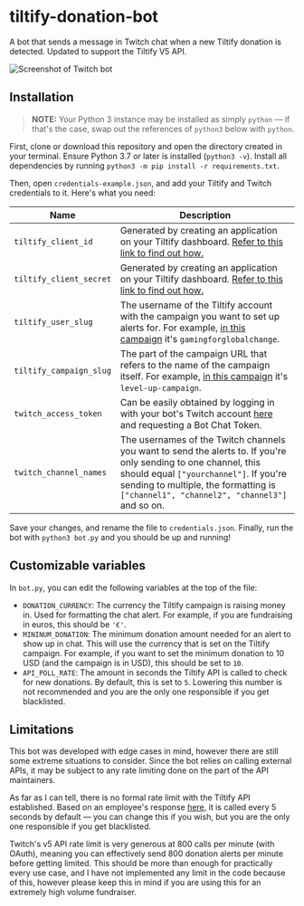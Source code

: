 # tiltify-donation-bot
A bot that sends a message in Twitch chat when a new Tiltify donation is detected. Updated to support the Tiltify V5 API.

![Screenshot of Twitch bot](https://i.imgur.com/Y4VWpZ2.png)

## Installation
> **NOTE:** Your Python 3 instance may be installed as simply `python` — if that's the case, swap out the references of `python3` below with `python`.

First, clone or download this repository and open the directory created in your terminal. Ensure Python 3.7 or later is installed (`python3 -v`). Install all dependencies by running `python3 -m pip install -r requirements.txt`.

Then, open `credentials-example.json`, and add your Tiltify and Twitch credentials to it. Here's what you need:

| Name | Description |
| --- | --- |
| `tiltify_client_id` | Generated by creating an application on your Tiltify dashboard. [Refer to this link to find out how.](https://developers.tiltify.com/docs/getting-started/create-an-application) |
| `tiltify_client_secret` | Generated by creating an application on your Tiltify dashboard. [Refer to this link to find out how.](https://developers.tiltify.com/docs/getting-started/create-an-application) |
| `tiltify_user_slug` | The username of the Tiltify account with the campaign you want to set up alerts for. For example, [in this campaign](https://tiltify.com/@gamingforglobalchange/level-up-campaign) it's `gamingforglobalchange`. |
| `tiltify_campaign_slug` | The part of the campaign URL that refers to the name of the campaign itself. For example, [in this campaign](https://tiltify.com/@gamingforglobalchange/level-up-campaign) it's `level-up-campaign`. |
| `twitch_access_token` | Can be easily obtained by logging in with your bot's Twitch account [here](https://twitchtokengenerator.com/) and requesting a Bot Chat Token. |
| `twitch_channel_names` | The usernames of the Twitch channels you want to send the alerts to. If you're only sending to one channel, this should equal `["yourchannel"]`. If you're sending to multiple, the formatting is `["channel1", "channel2", "channel3"]` and so on.|

Save your changes, and rename the file to `credentials.json`. Finally, run the bot with `python3 bot.py` and you should be up and running!

## Customizable variables
In `bot.py`, you can edit the following variables at the top of the file:

- `DONATION_CURRENCY`: The currency the Tiltify campaign is raising money in. Used for formatting the chat alert. For example, if you are fundraising in euros, this should be `'€'`.
- `MININUM_DONATION`: The minimum donation amount needed for an alert to show up in chat. This will use the currency that is set on the Tiltify campaign. For example, if you want to set the minimum donation to 10 USD (and the campaign is in USD), this should be set to `10`.
- `API_POLL_RATE`: The amount in seconds the Tiltify API is called to check for new donations. By default, this is set to `5`. Lowering this number is not recommended and you are the only one responsible if you get blacklisted.

## Limitations
This bot was developed with edge cases in mind, however there are still some extreme situations to consider. Since the bot relies on calling external APIs, it may be subject to any rate limiting done on the part of the API maintainers. 

As far as I can tell, there is no formal rate limit with the Tiltify API established. Based on an employee's response [here,](https://github.com/Tiltify/api/issues/9) it is called every 5 seconds by default — you can change this if you wish, but you are the only one responsible if you get blacklisted. 

Twitch's v5 API rate limit is very generous at 800 calls per minute (with OAuth), meaning you can effectively send 800 donation alerts per minute before getting limited. This should be more than enough for practically every use case, and I have not implemented any limit in the code because of this, however please keep this in mind if you are using this for an extremely high volume fundraiser.
